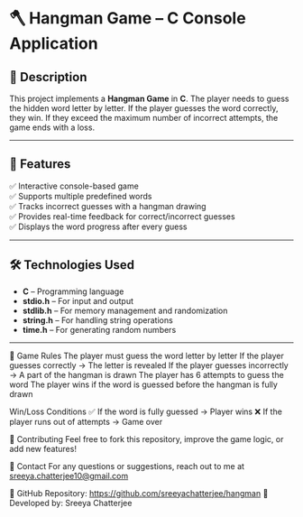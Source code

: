 # 🪓 Hangman Game – C Console Application

## 📌 Description
This project implements a **Hangman Game** in **C**. The player needs to guess the hidden word letter by letter. If the player guesses the word correctly, they win. If they exceed the maximum number of incorrect attempts, the game ends with a loss.

---

## 🚀 Features
✅ Interactive console-based game  
✅ Supports multiple predefined words  
✅ Tracks incorrect guesses with a hangman drawing  
✅ Provides real-time feedback for correct/incorrect guesses  
✅ Displays the word progress after every guess  

---

## 🛠️ Technologies Used
- **C** – Programming language  
- **stdio.h** – For input and output  
- **stdlib.h** – For memory management and randomization  
- **string.h** – For handling string operations  
- **time.h** – For generating random numbers  

---
🎯 Game Rules
The player must guess the word letter by letter
If the player guesses correctly → The letter is revealed
If the player guesses incorrectly → A part of the hangman is drawn
The player has 6 attempts to guess the word
The player wins if the word is guessed before the hangman is fully drawn


Win/Loss Conditions
✅ If the word is fully guessed → Player wins
❌ If the player runs out of attempts → Game over


🤝 Contributing
Feel free to fork this repository, improve the game logic, or add new features!

📧 Contact
For any questions or suggestions, reach out to me at sreeya.chatterjee10@gmail.com

🔗 GitHub Repository: https://github.com/sreeyachatterjee/hangman
🚀 Developed by: Sreeya Chatterjee
